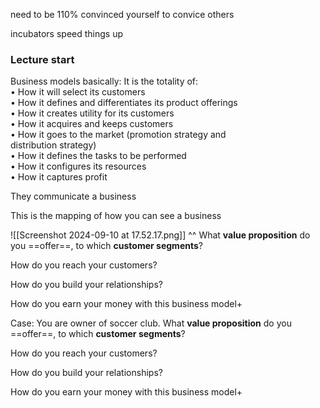 need to be 110% convinced yourself to convice others 

incubators speed things up

### Lecture start


Business models basically:
It is the totality of:  
• How it will select its customers  
• How it defines and differentiates its product offerings  
• How it creates utility for its customers  
• How it acquires and keeps customers  
• How it goes to the market (promotion strategy and  
distribution strategy)  
• How it defines the tasks to be performed  
• How it configures its resources  
• How it captures profit


They communicate a business

This is the mapping of how you can see a business


![[Screenshot 2024-09-10 at 17.52.17.png]]
^^
What **value proposition** do you ==offer==, to which **customer segments**?

How do you reach your customers?

How do you build your relationships?

How do you earn your money with this business model+

Case:
You are owner of soccer club.
What **value proposition** do you ==offer==, to which **customer segments**?

How do you reach your customers?

How do you build your relationships?

How do you earn your money with this business model+

